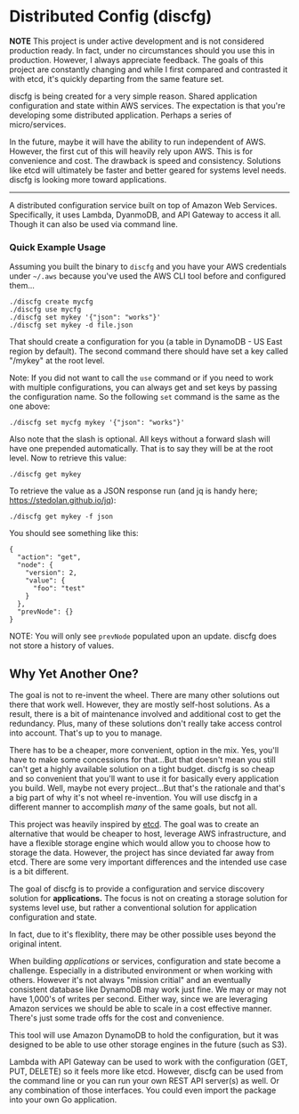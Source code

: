 # Distributed Config (discfg)

**NOTE** This project is under active development and is not considered production ready.
In fact, under no circumstances should you use this in production. However, I always appreciate
feedback. The goals of this project are constantly changing and while I first compared and 
contrasted it with etcd, it's quickly departing from the same feature set.

discfg is being created for a very simple reason. Shared application configuration and state 
within AWS services. The expectation is that you're developing some distributed application. 
Perhaps a series of micro/services.

In the future, maybe it will have the ability to run independent of AWS. However, the first
cut of this will heavily rely upon AWS. This is for convenience and cost. The drawback is 
speed and consistency. Solutions like etcd will ultimately be faster and better geared for
systems level needs. discfg is looking more toward applications.


------

A distributed configuration service built on top of Amazon Web Services. Specifically, it uses 
Lambda, DyanmoDB, and API Gateway to access it all. Though it can also be used via command line.


### Quick Example Usage

Assuming you built the binary to ```discfg``` and you have your AWS credentials under ```~/.aws``` 
because you've used the AWS CLI tool before and configured them...

```
./discfg create mycfg    
./discfg use mycfg    
./discfg set mykey '{"json": "works"}'    
./discfg set mykey -d file.json
```

That should create a configuration for you (a table in DynamoDB - US East region by default). 
The second command there should have set a key called "/mykey" at the root level.

Note: If you did not want to call the ```use``` command or if you need to work with multiple configurations,
you can always get and set keys by passing the configuration name. So the following ```set``` command is
the same as the one above:

```
./discfg set mycfg mykey '{"json": "works"}'
```

Also note that the slash is optional. All keys without a forward slash will have one prepended automatically. 
That is to say they will be at the root level. Now to retrieve this value:

```
./discfg get mykey
```

To retrieve the value as a JSON response run (and jq is handy here; https://stedolan.github.io/jq):

```
./discfg get mykey -f json
```

You should see something like this:

```
{
  "action": "get",
  "node": {
    "version": 2,
    "value": {
      "foo": "test"
    }
  },
  "prevNode": {}
}
```

NOTE: You will only see ```prevNode``` populated upon an update. discfg does not store a history
of values.

## Why Yet Another One?

The goal is not to re-invent the wheel. There are many other solutions out there that work well. 
However, they are mostly self-host solutions. As a result, there is a bit of maintenance involved
and additional cost to get the redundancy. Plus, many of these solutions don't really take access 
control into account. That's up to you to manage.

There has to be a cheaper, more convenient, option in the mix. Yes, you'll have to make some 
concessions for that...But that doesn't mean you still can't get a highly available solution
on a tight budget. discfg is so cheap and so convenient that you'll want to use it for basically
every application you build. Well, maybe not every project...But that's the rationale and that's
a big part of why it's not wheel re-invention. You will use discfg in a different manner to 
accomplish _many_ of the same goals, but not all.

This project was heavily inspired by [etcd](https://github.com/coreos/etcd). The goal was to create 
an alternative that would be cheaper to host, leverage AWS infrastructure, and have a flexible 
storage engine which would allow you to choose how to storage the data. However, the project 
has since deviated far away from etcd. There are some very important differences and the intended 
use case is a bit different.

The goal of discfg is to provide a configuration and service discovery solution for **applications.** 
The focus is not on creating a storage solution for systems level use, but rather a conventional 
solution for application configuration and state.

In fact, due to it's flexiblity, there may be other possible uses beyond the original intent. 

When building _applications_ or services, configuration and state become a challenge. Especially 
in a distributed environment or when working with others. However it's not always "mission critial"
and an eventually consistent database like DynamoDB may work just fine. We may or may not have 
1,000's of writes per second. Either way, since we are leveraging Amazon services we should be able
to scale in a cost effective manner. There's just some trade offs for the cost and convenience.

This tool will use Amazon DynamoDB to hold the configuration, but it was designed to be able to use 
other storage engines in the future (such as S3).

Lambda with API Gateway can be used to work with the configuration (GET, PUT, DELETE) so it feels 
more like etcd. However, discfg can be used from the command line or you can run your own REST API
server(s) as well. Or any combination of those interfaces. You could even import the package into 
your own Go application.